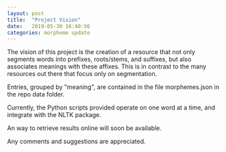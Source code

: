 ```yaml
---
layout: post
title:  "Project Vision"
date:   2019-05-30 16:40:56
categories: morpheme update
---
```


The vision of this project is the creation of a resource that not only segments words into prefixes, roots/stems, and suffixes, but also associates meanings with these affixes. This is in contrast to the many resources out there that focus only on segmentation.

Entries, grouped by "meaning", are contained in the file morphemes.json in the repo data folder.

Currently, the Python scripts provided operate on one word at a time, and integrate with the NLTK package.

An way to retrieve results online will soon be available.

Any comments and suggestions are appreciated.
